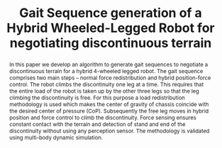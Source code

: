---
layout: project-page-new
title: "Gait Sequence generation of a Hybrid Wheeled-Legged Robot for
negotiating discontinuous terrain"
authors:
  - name: Sartaj Singh
    sup: #
  - name: K Madhava Krishna
    sup: #
affiliations:
  - name: IIIT Hyderabad, India
    link: #
    sup: #
permalink: /publications/2013/Singh_Gait-Sequence-Generation/
abstract: "In this paper we develop an algorithm to generate gait sequences to negotiate a discontinuous terrain for a hybrid 4-wheeled legged robot. The gait sequence comprises two main
steps – normal force redistribution and hybrid position-force control. The robot climbs the discontinuity one leg at a time. This requires that the entire load of the robot is taken up by
the other three legs so that the leg climbing the discontinuity is free. For this purpose a load redistribution methodology is used which makes the center of gravity of chassis coincide with
the desired center of pressure (CoP). Subsequently the free leg moves in hybrid position and force control to climb the discontinuity. Force sensing ensures constant contact with the terrain and detection of stand and end of the discontinuity without using any perception sensor. The methodology is validated using multi-body dynamic simulation."
paper: https://robotics.iiit.ac.in/uploads/Main/Publications/Sartaj_etal_MSC_13.pdf
# iframe: https://www.youtube.com/embed/jhjskX4FQwA

---